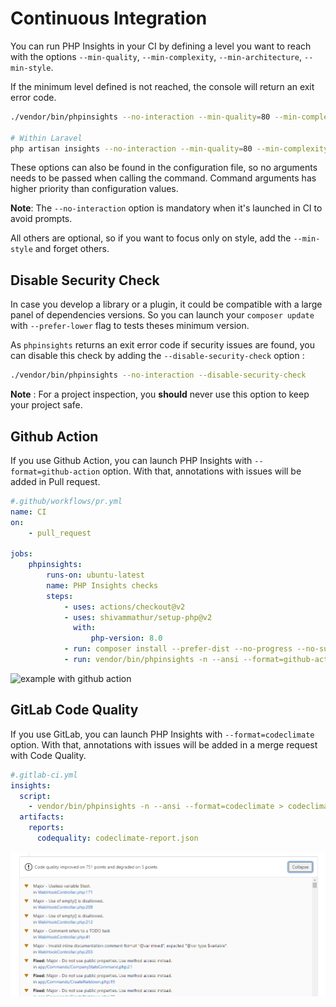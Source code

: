 # Continuous Integration

You can run PHP Insights in your CI by defining a level you want to reach with the options `--min-quality`, `--min-complexity`, `--min-architecture`, `--min-style`.

If the minimum level defined is not reached, the console will return an exit error code.

```bash
./vendor/bin/phpinsights --no-interaction --min-quality=80 --min-complexity=90 --min-architecture=75 --min-style=95

# Within Laravel
php artisan insights --no-interaction --min-quality=80 --min-complexity=90 --min-architecture=75 --min-style=95
```

These options can also be found in the configuration file, so no arguments needs to be passed when calling the command.
Command arguments has higher priority than configuration values.

**Note**: The `--no-interaction` option is mandatory when it's launched in CI to avoid prompts.

All others are optional, so if you want to focus only on style, add the `--min-style` and forget others.

## Disable Security Check

In case you develop a library or a plugin, it could be compatible with a large panel of dependencies versions.
So you can launch your `composer update` with `--prefer-lower` flag to tests theses minimum version.

As `phpinsights` returns an exit error code if security issues are found, you can disable this check by adding the `--disable-security-check` option :

```bash
./vendor/bin/phpinsights --no-interaction --disable-security-check
```

**Note** : For a project inspection, you **should** never use this option to keep your project safe.

## Github Action <Badge text="^1.13"/>

If you use Github Action, you can launch PHP Insights with `--format=github-action` option.
With that, annotations with issues will be added in Pull request.


```yaml
#.github/workflows/pr.yml
name: CI
on:
    - pull_request

jobs:
    phpinsights:
        runs-on: ubuntu-latest
        name: PHP Insights checks
        steps:
            - uses: actions/checkout@v2
            - uses: shivammathur/setup-php@v2
              with:
                  php-version: 8.0
            - run: composer install --prefer-dist --no-progress --no-suggest
            - run: vendor/bin/phpinsights -n --ansi --format=github-action
```

![example with github action](./github-action.png)

## GitLab Code Quality <Badge text="^2.0"/>

If you use GitLab, you can launch PHP Insights with `--format=codeclimate` option.
With that, annotations with issues will be added in a merge request with Code Quality.


```yaml
#.gitlab-ci.yml
insights:
  script:
    - vendor/bin/phpinsights -n --ansi --format=codeclimate > codeclimate-report.json
  artifacts:
    reports:
      codequality: codeclimate-report.json
```

![example with gitlab code quality](./gitlab-code-quality.png)
